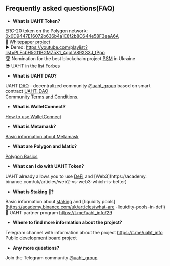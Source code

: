 ## Frequently asked questions(FAQ)
 
+ **What is UAHT Token?**

ERC-20 token on the Polygon network: [0x0D9447E16072b636b4a1E8f2b8C644e58F3eaA6A](https://polygonscan.com/token/0x0d9447e16072b636b4a1e8f2b8c644e58f3eaa6a)\
👀 [Whitepaper project](https://uaht.io/whitepaper.pdf) \
▶️ Demo: https://youtube.com/playlist?list=PLFcbH5Gf1BGMZ5X1_4goLV89XS3J_fPpp \
🏆 Nomination for the best blockchain project [PSM](https://psm7.com/) in Ukraine \
😎 UAHT in the list [Forbes](https://www.forbes.com/digital-assets/assets/uaht.io-uaht/)

+ **What is UAHT DAO?**

UAHT [DAO](https://academy.binance.com/uk/articles/decentralized-autonomous-organizations-daos-explained) - decentralized community [@uaht_group](https://t.me/uaht_group) based on smart contract [UAHT_DAO](https://polygonscan.com/address/0x08b491bc7848c6af42c3882794a93d70c04e5816#code)\
Community [Terms and Conditions](https://github.com/starscrowding/UAHT#readme).

+ **What is WalletConnect?**

[How to use WalletConnect](https://academy.binance.com/uk/articles/how-to-use-walletconnect)

+ **What is Metamask?**

[Basic information about Metamask](https://academy.binance.com/uk/articles/how-to-use-metamask)

+ **What are Polygon and Matic?**

[Polygon Basics](https://academy.binance.com/uk/articles/what-is-polygon-matic)

+ **What can I do with UAHT Token?**

UAHT already allows you to use [DeFi](https://academy.binance.com/uk/articles/the-complete-beginners-guide-to-decentralized-finance-defi) and [Web3](https://academy. binance.com/uk/articles/web2-vs-web3-which-is-better)

+ **What is Staking 🌱?**

Basic information about [staking](https://academy.binance.com/uk/articles/what-is-staking) and [liquidity pools](https://academy.binance.com/uk/articles/what-are -liquidity-pools-in-defi) \
🤝 UAHT partner program https://t.me/uaht_info/29

+ **Where to find more information about the project?**

Telegram channel with information about the project https://t.me/uaht_info \
Public [development board](https://starscrowding.notion.site/starscrowding/UAHT-4a02f50e900d4f7f80d71c37a772edfe) project

+ **Any more questions?**

Join the Telegram community [@uaht_group](https://t.me/uaht_group)
